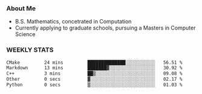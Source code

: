 ### About Me

- B.S. Mathematics, concetrated in Computation
- Currently applying to graduate schools, pursuing a Masters in Computer Science


### WEEKLY STATS
<!--START_SECTION:waka-->

```txt
CMake         24 mins         ██████████████░░░░░░░░░░░   56.51 %
Markdown      13 mins         ███████▓░░░░░░░░░░░░░░░░░   30.92 %
C++           3 mins          ██▒░░░░░░░░░░░░░░░░░░░░░░   09.08 %
Other         0 secs          ▓░░░░░░░░░░░░░░░░░░░░░░░░   02.17 %
Python        0 secs          ▒░░░░░░░░░░░░░░░░░░░░░░░░   01.03 %
```

<!--END_SECTION:waka-->
